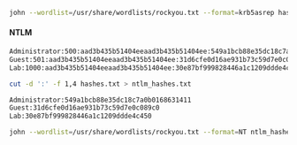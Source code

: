 
```bash
john --wordlist=/usr/share/wordlists/rockyou.txt --format=krb5asrep hashes.txt
```


#### NTLM

```bash title="원본 Hash 형식 (hashes.txt)"
Administrator:500:aad3b435b51404eeaad3b435b51404ee:549a1bcb88e35dc18c7a0b0168631411:::
Guest:501:aad3b435b51404eeaad3b435b51404ee:31d6cfe0d16ae931b73c59d7e0c089c0:::
Lab:1000:aad3b435b51404eeaad3b435b51404ee:30e87bf999828446a1c1209ddde4c450:::
```

```bash
cut -d ':' -f 1,4 hashes.txt > ntlm_hashes.txt
```

```bash title="ntlm_hashes.txt"
Administrator:549a1bcb88e35dc18c7a0b0168631411
Guest:31d6cfe0d16ae931b73c59d7e0c089c0
Lab:30e87bf999828446a1c1209ddde4c450
```

```bash
john --wordlist=/usr/share/wordlists/rockyou.txt --format=NT ntlm_hashes.txt
```



